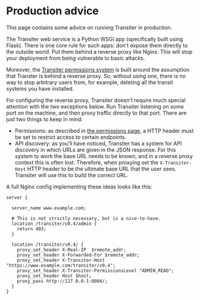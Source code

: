 # Production advice

This page contains some advice on running Transiter in production.

The Transiter web service is a Python WSGI app (specifically built using Flask).
There is one core rule for such apps: don't expose them directly to
    the outside world.
Put them behind a reverse proxy like Nginx.
This will stop your deployment from being vulnerable to basic attacks.

Moreover, the [Transiter permissions system](permissions.md) is built around the assumption that 
    Transter is behind a reverse proxy.
So, without using one, there is no way to stop arbitrary users from, for example,
    deleting all the transit systems you have installed.


For configuring the reverse proxy, Transiter doesn't require much special attention 
with the two exceptions below.
Run Transiter listening on some port on the machine, and then proxy traffic directly to that port.
There are just two things to keep in mind:

- Permissions: as described in [the permissions page](permissions.md), 
    a HTTP header must be set to restrict access to certain endpoints.
- API discovery: as you'll have noticed, Transiter has a system for API discovery
    in which URLs are given in the JSON response.
    For this system to work the base URL needs to be known, and in a reverse proxy context this
    is often lost.
    Therefore, when proxying set the `X-Transiter-Host` HTTP header to be the ultimate base URL that
    the user sees.
    Transiter will use this to build the correct URL.
    
A full Nginx config implementing these ideas looks like this:

```text
server {

  server_name www.example.com;
  
  # This is not strictly necessary, but is a nice-to-have.
  location /transiter/v0.4/admin {
    return 403;
  }

  location /transiter/v0.4/ {
    proxy_set_header X-Real-IP  $remote_addr;
    proxy_set_header X-Forwarded-For $remote_addr;
    proxy_set_header X-Transiter-Host "https://www.example.com/transiter/v0.4";
    proxy_set_header X-Transiter-PermissionsLevel "ADMIN_READ";
    proxy_set_header Host $host;
    proxy_pass http://127.0.0.1:8004/;
  }
}
```
